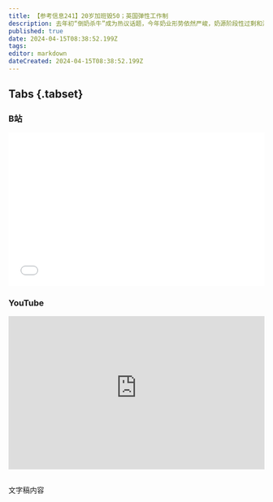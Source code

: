 ```yaml
---
title: 【参考信息241】20岁加班毁50；英国弹性工作制
description: 去年初“倒奶杀牛”成为热议话题，今年奶业形势依然严峻，奶源阶段性过剩和消费放缓成为两大挑战，是国人不爱喝牛奶了吗？美国学者根据30年的健康数据发现，二三十岁加班，到50岁时会睡眠质量更差，而且更容易抑郁。到医院去按摩，成为中国年轻人的“新运动”，主打一个性价比高。年轻人又把福彩刮刮乐、体彩顶呱刮买断货了，当然也可以选择放弃工作去摆摊月入9万，这个“月入9万”是怎么算出来的？
published: true
date: 2024-04-15T08:38:52.199Z
tags: 
editor: markdown
dateCreated: 2024-04-15T08:38:52.199Z
---
```



## Tabs {.tabset}
### B站
<div style="position: relative; padding: 30% 45%;">
<iframe style="position: absolute; width: 100%; height: 100%; left: 0; top: 0;" src="//player.bilibili.com/player.html?&bvid=BV1Px4y1a7bb&page=1&as_wide=1&high_quality=1&danmaku=1&autoplay=0" scrolling="no" border="0" frameborder="no" framespacing="0" allowfullscreen="true"></iframe>
</div>

### YouTube
<div style="position: relative; padding: 30% 45%;">
<iframe style="position: absolute; top: 0; left: 0; width: 100%; height: 100%;" src="https://www.youtube-nocookie.com/embed/YouTubeVID" title="YouTube video player" frameborder="0" allow="accelerometer; autoplay; clipboard-write; encrypted-media; gyroscope; picture-in-picture" allowfullscreen></iframe>
</div>

## 

文字稿内容
